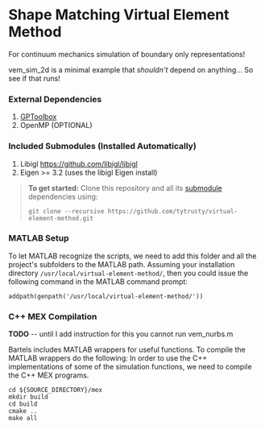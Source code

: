 # Shape Matching Virtual Element Method

For continuum mechanics simulation of boundary only representations!

vem_sim_2d is a minimal example that *shouldn't* depend on anything... So see if that runs!

### External Dependencies  ###
1. [GPToolbox](https://github.com/alecjacobson/gptoolbox) 
2. OpenMP (OPTIONAL)

### Included Submodules (Installed Automatically) ###
1. Libigl https://github.com/libigl/libigl
2. Eigen >= 3.2 (uses the libigl Eigen install)

> **To get started:** Clone this repository and all its [submodule](https://git-scm.com/book/en/v2/Git-Tools-Submodules) dependencies using:
> 
>     git clone --recursive https://github.com/tytrusty/virtual-element-method.git

### MATLAB Setup
To let MATLAB recognize the scripts, we need to add this folder and all the project's subfolders to the MATLAB path. Assuming your installation directory `/usr/local/virtual-element-method/`, then you could issue the following command in the MATLAB command prompt:

    addpath(genpath('/usr/local/virtual-element-method/'))

### C++ MEX Compilation
**TODO** -- until I add instruction for this you cannot run vem_nurbs.m

Bartels includes MATLAB wrappers for useful functions. To compile the MATLAB wrappers do the following:
In order to use the C++ implementations of some of the simulation functions, we need to compile the C++ MEX programs.

    cd ${SOURCE_DIRECTORY}/mex
    mkdir build
    cd build
    cmake ..
    make all
